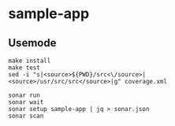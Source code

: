 # sample-app

## Usemode
```
make install
make test
sed -i "s|<source>${PWD}/src<\/source>|<source>/usr/src/src</source>|g" coverage.xml

sonar run
sonar wait
sonar setup sample-app | jq > sonar.json
sonar scan
```
